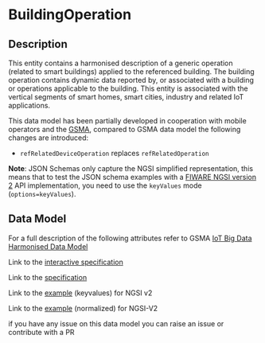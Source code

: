 # BuildingOperation

## Description 

This entity contains a harmonised description of a generic operation (related to
smart buildings) applied to the referenced building. The building operation
contains dynamic data reported by, or associated with a building or operations
applicable to the building. This entity is associated with the vertical segments
of smart homes, smart cities, industry and related IoT applications.

This data model has been partially developed in cooperation with mobile
operators and the [GSMA](https://www.gsma.com/iot/iot-big-data/), compared to
GSMA data model the following changes are introduced:

-   `refRelatedDeviceOperation` replaces `refRelatedOperation`

**Note**: JSON Schemas only capture the NGSI simplified representation, this
means that to test the JSON schema examples with a
[FIWARE NGSI version 2](http://fiware.github.io/specifications/ngsiv2/stable)
API implementation, you need to use the `keyValues` mode (`options=keyValues`).

## Data Model

For a full description of the following attributes refer to GSMA
[IoT Big Data Harmonised Data Model](https://github.com/GSMADeveloper/NGSI-LD-Entities)


Link to the [interactive specification](https://swagger.lab.fiware.org/?url=https://smart-data-models.github.io/dataModel.Building/BuildingOperation/swagger.yaml)

Link to the [specification](https://smart-data-models.github.io/dataModel.Building/BuildingOperation/doc/spec.md)

Link to the [example](https://smart-data-models.github.io/dataModel.Building/BuildingOperation/examples/example.json) (keyvalues) for NGSI v2

Link to the [example](https://smart-data-models.github.io/dataModel.Building/BuildingOperation/examples/example-normalized.json) (normalized) for NGSI-V2


 if you have any issue on this data model you can raise an issue or contribute with a PR